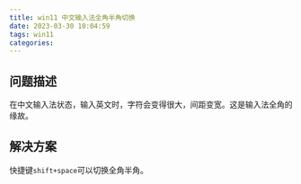 ```yaml
---
title: win11 中文输入法全角半角切换
date: 2023-03-30 10:04:59
tags: win11
categories:
---
```


## 问题描述

在中文输入法状态，输入英文时，字符会变得很大，间距变宽。这是输入法全角的缘故。

## 解决方案

快捷键`shift+space`可以切换全角半角。

